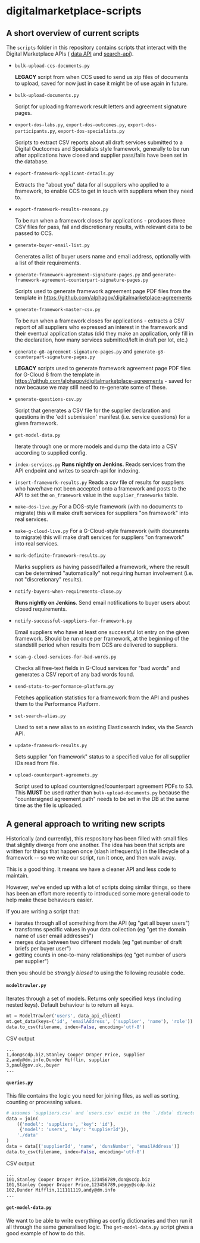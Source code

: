 # digitalmarketplace-scripts

## A short overview of current scripts

The `scripts` folder in this repository contains scripts that interact with the Digital Marketplace APIs (
[data API](https://github.com/alphagov/digitalmarketplace-api) and
[search-api](https://github.com/alphagov/digitalmarketplace-search-api)).

* `bulk-upload-ccs-documents.py`

  **LEGACY** script from when CCS used to send us zip files of documents to upload, saved for now just in case it
  might be of use again in future.

* `bulk-upload-documents.py`

  Script for uploading framework result letters and agreement signature pages.

* `export-dos-labs.py`, `export-dos-outcomes.py`, `export-dos-participants.py`, `export-dos-specialists.py`

  Scripts to extract CSV reports about all draft services submitted to a Digital Ouctcomes and Specialists style
  framework, generally to be run after applications have closed and supplier pass/fails have been set in the database.

* `export-framework-applicant-details.py`

   Extracts the "about you" data for all suppliers who applied to a framework, to enable CCS to get in touch with
   suppliers when they need to.

* `export-framework-results-reasons.py`

  To be run when a framework closes for applications - produces three CSV files for pass, fail and discretionary
  results, with relevant data to be passed to CCS.

* `generate-buyer-email-list.py`

  Generates a list of buyer users name and email address, optionally with a list of their requirements.

* `generate-framework-agreement-signature-pages.py` and `generate-framework-agreement-counterpart-signature-pages.py`

  Scripts used to generate framework agreement page PDF files from the template in
  https://github.com/alphagov/digitalmarketplace-agreements

* `generate-framework-master-csv.py`

  To be run when a framework closes for applications - extracts a CSV report of all suppliers who expressed an interest
  in the framework and their eventual application status (did they make an application, only fill in the declaration,
  how many services submitted/left in draft per lot, etc.)

* `generate-g8-agreement-signature-pages.py` and `generate-g8-counterpart-signature-pages.py`

  **LEGACY** scripts used to generate framework agreement page PDF files for G-Cloud 8 from the template in
  https://github.com/alphagov/digitalmarketplace-agreements - saved for now because we may still need to re-generate some of
  these.

* `generate-questions-csv.py`

  Script that generates a CSV file for the supplier declaration and questions in the 'edit submission' manifest (i.e.
  service questions) for a given framework.

* `get-model-data.py`

  Iterate through one or more models and dump the data into a CSV according to supplied config.

* `index-services.py`
  **Runs nightly on Jenkins**. Reads services from the API endpoint and writes to search-api for indexing.

* `insert-framework-results.py`
  Reads a csv file of results for suppliers who have/have not been accepted onto
  a framework and posts to the API to set the `on_framework` value in the
  `supplier_frameworks` table.

* `make-dos-live.py`
  For a DOS-style framework (with no documents to migrate) this will make draft services for suppliers "on framework"
  into real services.

* `make-g-cloud-live.py`
  For a G-Cloud-style framework (with documents to migrate) this will make draft services for suppliers "on framework"
  into real services.

* `mark-definite-framework-results.py`

  Marks suppliers as having passed/failed a framework, where the result can be determined "automatically" not requiring
  human involvement (i.e. not "discretionary" results).

* `notify-buyers-when-requirements-close.py`

  **Runs nightly on Jenkins**. Send email notifications to buyer users about closed requirements.

* `notify-successful-suppliers-for-framework.py`

  Email suppliers who have at least one successful lot entry on the given framework. Should be run once per framework,
  at the beginning of the standstill period when results from CCS are delivered to suppliers.

* `scan-g-cloud-services-for-bad-words.py`

  Checks all free-text fields in G-Cloud services for "bad words" and generates a CSV report of any bad words found.

* `send-stats-to-performance-platform.py`

  Fetches application statistics for a framework from the API and pushes them to the Performance Platform.

* `set-search-alias.py`

  Used to set a new alias to an existing Elasticsearch index, via the Search API.

* `update-framework-results.py`

  Sets supplier "on framework" status to a specified value for all supplier IDs read from file.

* `upload-counterpart-agreemets.py`

  Script used to upload countersigned/counterpart agreement PDFs to S3. This **MUST** be used rather than
  `bulk-upload-documents.py` because the "countersigned agreement path" needs to be set in the DB at the same time as
  the file is uploaded.

## A general approach to writing new scripts

Historically (and currently), this respository has been filled with small files that slightly diverge from one another. The idea has been that scripts are written for things that happen once (slash infrequently) in the lifecycle of a framework -- so we write our script, run it once, and then walk away.

This is a good thing. It means we have a cleaner API and less code to maintain.

However, we've ended up with a lot of scripts doing similar things, so there has been an effort more recently to introduced some more general code to help make these behaviours
easier.

If you are writing a script that:

- iterates through all of something from the API (eg "get all buyer users")
- transforms specific values in your data collection (eg "get the domain name of user email addresses")
- merges data between two different models (eg "get number of draft briefs per buyer user")
- getting counts in one-to-many relationships (eg "get number of users per supplier")

then you should be *strongly biased* to using the following reusable code.

#### `modeltrawler.py`

Iterates through a set of models.
Returns only specified keys (including nested keys).
Default behaviour is to return all keys.

```python
mt = ModelTrawler('users', data_api_client)
mt.get_data(keys=('id', 'emailAddress', ('supplier', 'name'), 'role'))
data.to_csv(filename, index=False, encoding='utf-8')
```

CSV output
```csv
...
1,don@scdp.biz,Stanley Cooper Draper Price, supplier
2,andy@dm.info,Dunder Mifflin, supplier
3,paul@gov.uk,,buyer
...
```

#### ``queries.py``

This file contains the logic you need for joining files, as well as sorting, counting or processing values.

```python
# assumes `suppliers.csv` and `users.csv` exist in the `./data` directory
data = join(
    ({'model': 'suppliers', 'key': 'id'},
     {'model': 'users', 'key': "supplierId"}),
    './data'
)
data = data[('supplierId', 'name', 'dunsNumber', 'emailAddress')]
data.to_csv(filename, index=False, encoding='utf-8')
```

CSV output
```csv
...
101,Stanley Cooper Draper Price,123456789,don@scdp.biz
101,Stanley Cooper Draper Price,123456789,peggy@scdp.biz
102,Dunder Mifflin,111111119,andy@dm.info
...
```

#### `get-model-data.py`

We want to be able to write everything as config dictionaries and then run it all through the same generalised logic. The `get-model-data.py` script gives a good example of how to do this.
